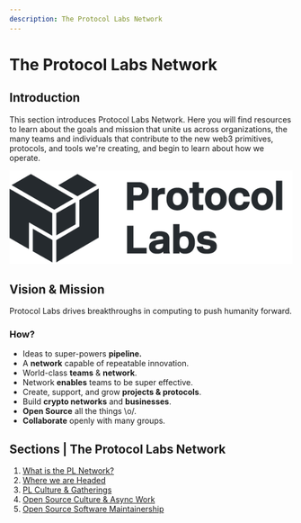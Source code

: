 ```yaml
---
description: The Protocol Labs Network
---
```


# The Protocol Labs Network

## **Introduction**

This section introduces Protocol Labs Network. Here you will find resources to learn about the goals and mission that unite us across organizations, the many teams and individuals that contribute to the new web3 primitives, protocols, and tools we're creating, and begin to learn about how we operate.

![Protocol Labs Logo](../.gitbook/assets/ARCHIV-protocol-labs-logo-horizontal-alt-black.png)

## Vision & Mission

Protocol Labs drives breakthroughs in computing to push humanity forward.

### How?

* Ideas to super-powers **pipeline.**
* A **network** capable of repeatable innovation.
* World-class **teams** & **network**.
* Network **enables** teams to be super effective.
* Create, support, and grow **projects & protocols**.
* Build **crypto networks** and **businesses**.
* **Open Source** all the things \o/.
* **Collaborate** openly with many groups.

## Sections | The Protocol Labs Network

1. [What is the PL Network?](protocol-labs-network/what-is-pl.md)
2. [Where we are Headed](protocol-labs-network/where-we-headed.md)
3. [PL Culture & Gatherings](protocol-labs-network/pl-culture.md)
4. [Open Source Culture & Async Work](protocol-labs-network/os-culture.md)
5. [Open Source Software Maintainership](protocol-labs-network/os-maintainership.md)
